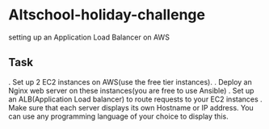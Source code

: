 # Altschool-holiday-challenge
setting up an Application Load Balancer on AWS

## Task
. Set up 2 EC2 instances on AWS(use the free tier instances).
. Deploy an Nginx web server on these instances(you are free to use Ansible)
. Set up an ALB(Application Load balancer) to route requests to your EC2 instances
. Make sure that each server displays its own Hostname or IP address. You can use any programming language of your choice to display this.

